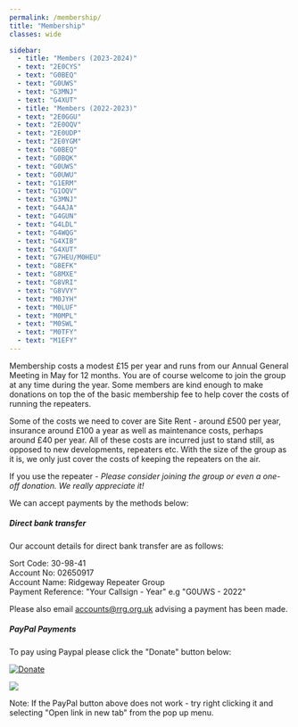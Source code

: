 ```yaml
---
permalink: /membership/
title: "Membership"
classes: wide

sidebar:
  - title: "Members (2023-2024)"
  - text: "2E0CYS"
  - text: "G0BEQ"
  - text: "G0UWS"
  - text: "G3MNJ"
  - text: "G4XUT"
  - title: "Members (2022-2023)"
  - text: "2E0GGU"
  - text: "2E0OQV"
  - text: "2E0UDP"
  - text: "2E0YGM"
  - text: "G0BEQ"
  - text: "G0BQK"
  - text: "G0UWS"
  - text: "G0UWU"
  - text: "G1ERM"
  - text: "G1OQV"
  - text: "G3MNJ"
  - text: "G4AJA"
  - text: "G4GUN"
  - text: "G4LDL"
  - text: "G4WQG"
  - text: "G4XIB"
  - text: "G4XUT"
  - text: "G7HEU/M0HEU"
  - text: "G8EFK"
  - text: "G8MXE"
  - text: "G8VRI"
  - text: "G8VVY"
  - text: "M0JYH"
  - text: "M0LUF"
  - text: "M0MPL"
  - text: "M0SWL"
  - text: "M0TFY"
  - text: "M1EFY"
---
```


Membership costs a modest £15 per year and runs from our Annual General Meeting in May for 12 months. You are of course welcome to join the group at any time during the year. Some members are kind enough to make donations on top the of the basic membership fee to help cover the costs of running the repeaters.

Some of the costs we need to cover are Site Rent - around £500 per year, insurance around £100 a year as well as maintenance costs, perhaps around £40 per year. All of these costs are incurred just to stand still, as opposed to new developments, repeaters etc. With the size of the group as it is, we only just cover the costs of keeping the repeaters on the air.

If you use the repeater - *Please consider joining the group or even a one-off donation. We really appreciate it!*

We can accept payments by the methods below:

##### Direct bank transfer 

Our account details for direct bank transfer are as follows:

Sort Code: 30-98-41  
Account No: 02650917  
Account Name: Ridgeway Repeater Group  
Payment Reference: "Your Callsign - Year" e.g "G0UWS - 2022"  

Please also email [accounts@rrg.org.uk](mailto:accounts@rrg.org.uk) advising a payment has been made.

##### PayPal Payments

To pay using Paypal please click the "Donate" button below:

[![Donate](https://www.paypalobjects.com/en_US/GB/i/btn/btn_donateCC_LG.gif)](https://www.paypal.com/cgi-bin/webscr?cmd=_s-xclick&hosted_button_id=8W6FF5Z7H99UL)

<a href="https://www.paypal.com/cgi-bin/webscr?cmd=_s-xclick&hosted_button_id=8W6FF5Z7H99UL" target="_blank"><img src="https://www.paypalobjects.com/en_US/GB/i/btn/btn_donateCC_LG.gif"></a>

Note: If the PayPal button above does not work - try right clicking it and selecting "Open link in new tab" from the pop up menu.
